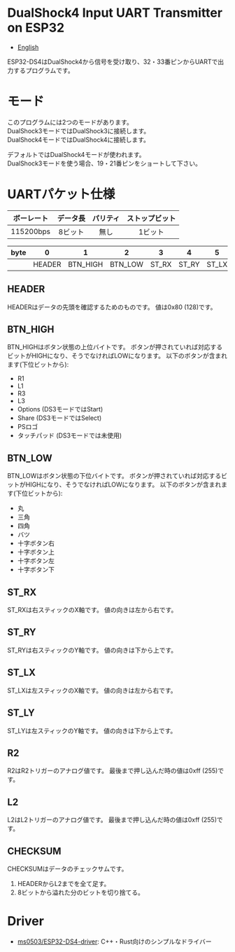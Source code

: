# DualShock4 Input UART Transmitter on ESP32

- [English](README.md)

ESP32-DS4はDualShock4から信号を受け取り、32・33番ピンからUARTで出力するプログラムです。

# モード

このプログラムには2つのモードがあります。  
DualShock3モードではDualShock3に接続します。  
DualShock4モードではDualShock4に接続します。

デフォルトではDualShock4モードが使われます。  
DualShock3モードを使う場合、19・21番ピンをショートして下さい。

# UARTパケット仕様

|   ボーレート   | データ長 | パリティ | ストップビット |
|:---------:|:----:|:----:|:-------:|
| 115200bps | 8ビット |  無し  |  1ビット   |

| byte |   0    |     1     |    2     |   3    |   4    |   5    |   6    | 7  | 8  |    9     |
|:----:|:------:|:---------:|:--------:|:------:|:------:|:------:|:------:|:--:|:--:|:--------:|
|      | HEADER | BTN\_HIGH | BTN\_LOW | ST\_RX | ST\_RY | ST\_LX | ST\_LY | R2 | L2 | CHECKSUM |

## HEADER

HEADERはデータの先頭を確認するためのものです。
値は0x80 (128)です。

## BTN\_HIGH

BTN\_HIGHはボタン状態の上位バイトです。
ボタンが押されていれば対応するビットがHIGHになり、そうでなければLOWになります。
以下のボタンが含まれます(下位ビットから):

- R1
- L1
- R3
- L3
- Options (DS3モードではStart)
- Share (DS3モードではSelect)
- PSロゴ
- タッチパッド (DS3モードでは未使用)

## BTN\_LOW

BTN\_LOWはボタン状態の下位バイトです。
ボタンが押されていれば対応するビットがHIGHになり、そうでなければLOWになります。
以下のボタンが含まれます(下位ビットから):

- 丸
- 三角
- 四角
- バツ
- 十字ボタン右
- 十字ボタン上
- 十字ボタン左
- 十字ボタン下

## ST\_RX

ST\_RXは右スティックのX軸です。
値の向きは左から右です。

## ST\_RY

ST\_RYは右スティックのY軸です。
値の向きは下から上です。

## ST\_LX

ST\_LXは左スティックのX軸です。
値の向きは左から右です。

## ST\_LY

ST\_LYは左スティックのY軸です。
値の向きは下から上です。

## R2

R2はR2トリガーのアナログ値です。
最後まで押し込んだ時の値は0xff (255)です。

## L2

L2はL2トリガーのアナログ値です。
最後まで押し込んだ時の値は0xff (255)です。

## CHECKSUM

CHECKSUMはデータのチェックサムです。

1. HEADERからL2までを全て足す。
2. 8ビットから溢れた分のビットを切り捨てる。

# Driver

- [ms0503/ESP32-DS4-driver](https://github.com/ms0503/ESP32-DS4-driver): C++・Rust向けのシンプルなドライバー
